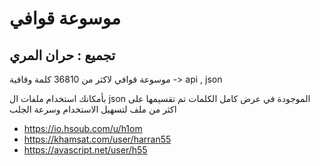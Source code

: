 # موسوعة قوافي
## تجميع : حران المري

موسوعة قوافي لاكثر من 36810 كلمة وقافية  -> api , json

بأمكانك استخدام ملفات ال json 
الموجودة في عرض كامل الكلمات
تم تقسيمها على اكثر من ملف لتسهيل الاستخدام وسرعة الجلب
* https://io.hsoub.com/u/h1om
* https://khamsat.com/user/harran55
* https://avascript.net/user/h55
